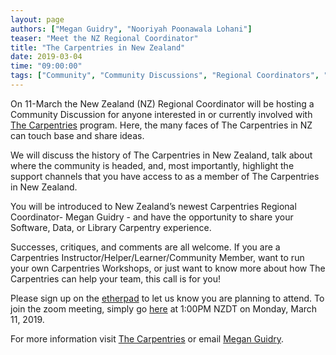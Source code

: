 ```yaml
---
layout: page
authors: ["Megan Guidry", "Nooriyah Poonawala Lohani"]
teaser: "Meet the NZ Regional Coordinator"
title: "The Carpentries in New Zealand"
date: 2019-03-04
time: "09:00:00"
tags: ["Community", "Community Discussions", "Regional Coordinators", "Australasia", "New Zealand"]
---
```



On 11-March the New Zealand (NZ) Regional Coordinator will be hosting a Community Discussion for anyone interested in or currently involved with [The Carpentries](https://carpentries.org/) program. Here, the many faces of The Carpentries in NZ can touch base and share ideas.

We will discuss the history of The Carpentries in New Zealand, talk about where the community is headed, and, most importantly, highlight the support channels that you have access to as a member of The Carpentries in New Zealand.

You will be introduced to New Zealand’s newest Carpentries Regional Coordinator- Megan Guidry - and have the opportunity to share your Software, Data, or Library Carpentry experience.

Successes, critiques, and comments are all welcome. If you are a Carpentries Instructor/Helper/Learner/Community Member, want to run your own Carpentries Workshops, or just want to know more about how The Carpentries can help your team, this call is for you!

Please sign up on the [etherpad](https://pad.carpentries.org/community-discussions) to let us know you are planning to attend. To join the zoom meeting, simply go [here](https://carpentries.zoom.us/my/carpentriesroom2)  at 1:00PM NZDT on Monday, March 11, 2019.

For more information visit [The Carpentries](https://carpentries.org/) or email [Megan Guidry](mailto:megan.guidry@nesi.org.nz).  
